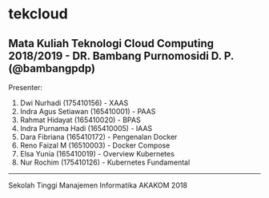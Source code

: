 # tekcloud
Mata Kuliah Teknologi Cloud Computing 2018/2019 - DR. Bambang Purnomosidi D. P. (@bambangpdp)
---
Presenter:
1. Dwi Nurhadi (175410156) - XAAS
2. Indra Agus Setiawan (165410001) - PAAS
3. Rahmat Hidayat (165410020) - BPAS
4. Indra Purnama Hadi (165410005) - IAAS
5. Dara Fibriana (165410172) - Pengenalan Docker
6. Reno Faizal M (16510003) - Docker Compose
7. Elsa Yunia (165410019) - Overview Kubernetes
8. Nur Rochim (175410126) - Kubernetes Fundamental
---
Sekolah Tinggi Manajemen Informatika
AKAKOM
2018
